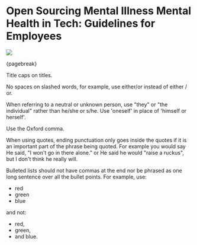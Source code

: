 # Open Sourcing Mental Illness Mental Health in Tech: Guidelines for Employees

![](images/osmi-logo-big.png)

{pagebreak}

Title caps on titles.

No spaces on slashed words, for example, use either/or instead of either / or. 

When referring to a neutral or unknown person, use "they" or "the individual" rather than he/she or s/he. Use 'oneself' in place of 'himself or herself'.

Use the Oxford comma. 

When using quotes, ending punctuation only goes inside the quotes if it is an important part of the phrase being quoted. For example you would say
He said, "I won't go in there alone."
or
He said he would "raise a ruckus", but I don't think he really will. 

Bulleted lists should not have commas at the end nor be phrased as one long sentence over all the bullet points. For example, use:

- red
- green
- blue

and not:

- red, 
- green, 
- and blue.

